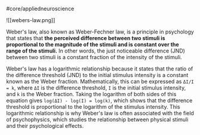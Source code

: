#core/appliedneuroscience

![[webers-law.png]]

Weber's law, also known as Weber-Fechner law, is a principle in psychology that states that **the perceived difference between two stimuli is proportional to the magnitude of the stimuli and is constant over the range of the stimuli.** In other words, the just noticeable difference (JND) between two stimuli is a constant fraction of the intensity of the stimuli.

Weber's law has a logarithmic relationship because it states that the ratio of the difference threshold (JND) to the initial stimulus intensity is a constant known as the Weber fraction. Mathematically, this can be expressed as `ΔI/I = k`, where `ΔI` is the difference threshold, `I` is the initial stimulus intensity, and `k` is the Weber fraction. Taking the logarithm of both sides of this equation gives `log(ΔI) - log(I) = log(k)`, which shows that the difference threshold is proportional to the logarithm of the stimulus intensity. This logarithmic relationship is why Weber's law is often associated with the field of psychophysics, which studies the relationship between physical stimuli and their psychological effects.
